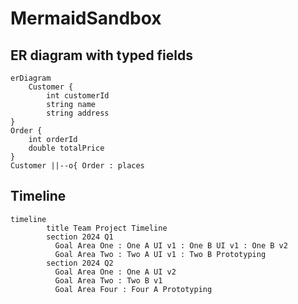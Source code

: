 # MermaidSandbox

## ER diagram with typed fields
```mermaid
erDiagram
	Customer {
		int customerId
		string name
		string address
}
Order {
	int orderId
	double totalPrice
}
Customer ||--o{ Order : places
```

## Timeline
```mermaid
timeline
        title Team Project Timeline
        section 2024 Q1
          Goal Area One : One A UI v1 : One B UI v1 : One B v2
          Goal Area Two : Two A UI v1 : Two B Prototyping
        section 2024 Q2
          Goal Area One : One A UI v2
          Goal Area Two : Two B v1
          Goal Area Four : Four A Prototyping
```
